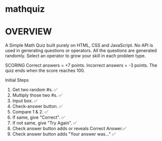 # mathquiz

<h1>OVERVIEW</h1>
A Simple Math Quiz built purely on HTML, CSS and JavaScript. No API is used in generating questions or operators. All the questions are generated randomly. Select an operator to grow your skill in each problem type. 

SCORING
Correct answers = +7 points.
Incorrect answers = -3 points.
The quiz ends when the score reaches 100. 





Initial Steps

1) Get two random #s. ✅
2) Multiply those two #s. ✅
3) Input box. ✅
4) Check-answer button. ✅
5) Compare 1 & 2. ✅
6) If same, give "Correct". ✅
7) If not same, give "Try Again". ✅
8) Check answer button adds or reveals Correct Answer.✅
9) Check answer button adds "Your answer was..." ✅
